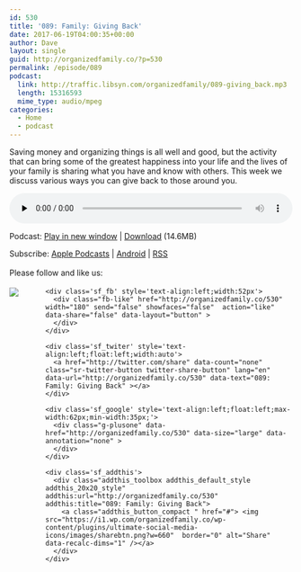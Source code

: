 ```yaml
---
id: 530
title: '089: Family: Giving Back'
date: 2017-06-19T04:00:35+00:00
author: Dave
layout: single
guid: http://organizedfamily.co/?p=530
permalink: /episode/089
podcast:
  link: http://traffic.libsyn.com/organizedfamily/089-giving_back.mp3
  length: 15316593
  mime_type: audio/mpeg
categories:
  - Home
  - podcast
---
```

Saving money and organizing things is all well and good, but the activity that can bring some of the greatest happiness into your life and the lives of your family is sharing what you have and know with others. This week we discuss various ways you can give back to those around you.

<div class="powerpress_player" id="powerpress_player_5410">
  <audio class="wp-audio-shortcode" id="audio-530-90" preload="none" style="width: 100%;" controls="controls"><source type="audio/mpeg" src="http://traffic.libsyn.com/organizedfamily/089-giving_back.mp3?_=90" /><a href="http://traffic.libsyn.com/organizedfamily/089-giving_back.mp3">http://traffic.libsyn.com/organizedfamily/089-giving_back.mp3</a></audio>
</div>

<p class="powerpress_links powerpress_links_mp3">
  Podcast: <a href="http://traffic.libsyn.com/organizedfamily/089-giving_back.mp3" class="powerpress_link_pinw" target="_blank" title="Play in new window" onclick="return powerpress_pinw('http://organizedfamily.co/?powerpress_pinw=530-podcast');" rel="nofollow">Play in new window</a> | <a href="http://traffic.libsyn.com/organizedfamily/089-giving_back.mp3" class="powerpress_link_d" title="Download" rel="nofollow" download="089-giving_back.mp3">Download</a> (14.6MB)
</p>

<p class="powerpress_links powerpress_subscribe_links">
  Subscribe: <a href="https://itunes.apple.com/us/podcast/organized-family/id1047979605?mt=2&ls=1#episodeGuid=http%3A%2F%2Forganizedfamily.co%2F%3Fp%3D530" class="powerpress_link_subscribe powerpress_link_subscribe_itunes" title="Subscribe on Apple Podcasts" rel="nofollow">Apple Podcasts</a> | <a href="http://subscribeonandroid.com/organizedfamily.co/feed/podcast" class="powerpress_link_subscribe powerpress_link_subscribe_android" title="Subscribe on Android" rel="nofollow">Android</a> | <a href="http://organizedfamily.co/feed/podcast" class="powerpress_link_subscribe powerpress_link_subscribe_rss" title="Subscribe via RSS" rel="nofollow">RSS</a>
</p>

<div class='sfsi_Sicons' style='width: 100%; display: inline-block; vertical-align: middle; text-align:left'>
  <div style='margin:0px 8px 0px 0px; line-height: 24px'>
    <span>Please follow and like us:</span>
  </div>
  
  <div class='sfsi_socialwpr'>
    <div class='sf_subscrbe' style='text-align:left;float:left;width:64px'>
      <a href="http://www.specificfeeds.com/widget/emailsubscribe/MTc5ODgx/OA==/" target="_blank"><img src="https://i2.wp.com/organizedfamily.co/wp-content/plugins/ultimate-social-media-icons/images/follow_subscribe.png?w=660" data-recalc-dims="1" /></a>
    </div>
    
    <div class='sf_fb' style='text-align:left;width:52px'>
      <div class="fb-like" href="http://organizedfamily.co/530" width="180" send="false" showfaces="false"  action="like" data-share="false" data-layout="button" >
      </div>
    </div>
    
    <div class='sf_twiter' style='text-align:left;float:left;width:auto'>
      <a href="http://twitter.com/share" data-count="none" class="sr-twitter-button twitter-share-button" lang="en" data-url="http://organizedfamily.co/530" data-text="089: Family: Giving Back" ></a>
    </div>
    
    <div class='sf_google' style='text-align:left;float:left;max-width:62px;min-width:35px;'>
      <div class="g-plusone" data-href="http://organizedfamily.co/530" data-size="large" data-annotation="none" >
      </div>
    </div>
    
    <div class='sf_addthis'>
      <div class="addthis_toolbox addthis_default_style addthis_20x20_style" addthis:url="http://organizedfamily.co/530" addthis:title="089: Family: Giving Back">
        <a class="addthis_button_compact " href="#"> <img src="https://i1.wp.com/organizedfamily.co/wp-content/plugins/ultimate-social-media-icons/images/sharebtn.png?w=660"  border="0" alt="Share" data-recalc-dims="1" /></a>
      </div>
    </div>
  </div>
</div>